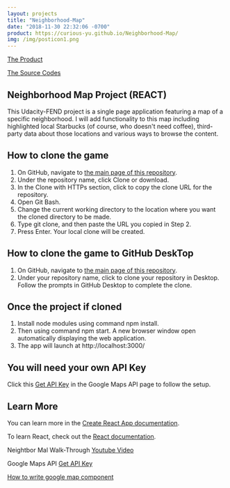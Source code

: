 ```yaml
---
layout: projects
title: "Neighborhood-Map"
date: "2018-11-30 22:32:06 -0700"
product: https://curious-yu.github.io/Neighborhood-Map/
img: /img/posticon1.png
---
```



[The Product](https://curious-yu.github.io/Neighborhood-Map/)

[The Source Codes](https://github.com/Curious-Yu/Neighborhood-Map)



## Neighborhood Map Project (REACT)

This Udacity-FEND project is a single page application featuring a map of a specific neighborhood. I will add functionality to this map including highlighted local Starbucks (of course, who doesn't need coffee), third-party data about those locations and various ways to browse the content.

## How to clone the game

  1. On GitHub, navigate to [the main page of this repository](https://github.com/Curious-Yu/Neighborhood-Map).
  2. Under the repository name, click Clone or download.
  3. In the Clone with HTTPs section, click  to copy the clone URL for the repository.
  4. Open Git Bash.
  5. Change the current working directory to the location where you want the cloned directory to be made.
  6. Type git clone, and then paste the URL you copied in Step 2.
  7. Press Enter. Your local clone will be created.

## How to clone the game to GitHub DeskTop

  1. On GitHub, navigate to [the main page of this repository](https://github.com/Curious-Yu/Neighborhood-Map).
  2. Under your repository name, click  to clone your repository in Desktop. Follow the prompts in GitHub Desktop to complete the clone.

## Once the project if cloned

  1. Install node modules using command npm install.
  2. Then using command npm start. A new browser window open automatically displaying the web application.
  3. The app will launch at http://localhost:3000/

## You will need your own API Key

Click this [Get API Key](https://developers.google.com/maps/documentation/javascript/get-api-key) in the Google Maps API page to follow the setup.

## Learn More

You can learn more in the [Create React App documentation](https://facebook.github.io/create-react-app/docs/getting-started).

To learn React, check out the [React documentation](https://reactjs.org/).

Neightbor Mal Walk-Through [Youtube Video](https://www.youtube.com/channel/UCcWSbBe_s-T_gZRnqFbtyIA)

Google Maps API [Get API Key](https://developers.google.com/maps/documentation/javascript/get-api-key)

[How to write google map component](https://www.fullstackreact.com/articles/how-to-write-a-google-maps-react-component/)
